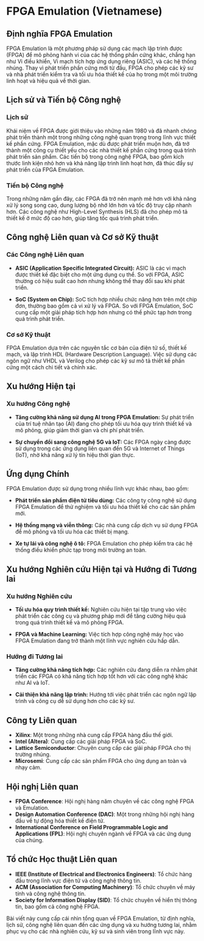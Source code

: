 # FPGA Emulation (Vietnamese)

## Định nghĩa FPGA Emulation

FPGA Emulation là một phương pháp sử dụng các mạch lập trình được (FPGA) để mô phỏng hành vi của các hệ thống phần cứng khác, chẳng hạn như Vi điều khiển, Vi mạch tích hợp ứng dụng riêng (ASIC), và các hệ thống nhúng. Thay vì phát triển phần cứng mới từ đầu, FPGA cho phép các kỹ sư và nhà phát triển kiểm tra và tối ưu hóa thiết kế của họ trong một môi trường linh hoạt và hiệu quả về thời gian.

## Lịch sử và Tiến bộ Công nghệ

### Lịch sử

Khái niệm về FPGA được giới thiệu vào những năm 1980 và đã nhanh chóng phát triển thành một trong những công nghệ quan trọng trong lĩnh vực thiết kế phần cứng. FPGA Emulation, mặc dù được phát triển muộn hơn, đã trở thành một công cụ thiết yếu cho các nhà thiết kế phần cứng trong quá trình phát triển sản phẩm. Các tiến bộ trong công nghệ FPGA, bao gồm kích thước linh kiện nhỏ hơn và khả năng lập trình linh hoạt hơn, đã thúc đẩy sự phát triển của FPGA Emulation.

### Tiến bộ Công nghệ

Trong những năm gần đây, các FPGA đã trở nên mạnh mẽ hơn với khả năng xử lý song song cao, dung lượng bộ nhớ lớn hơn và tốc độ truy cập nhanh hơn. Các công nghệ như High-Level Synthesis (HLS) đã cho phép mô tả thiết kế ở mức độ cao hơn, giúp tăng tốc quá trình phát triển.

## Công nghệ Liên quan và Cơ sở Kỹ thuật

### Các Công nghệ Liên quan

- **ASIC (Application Specific Integrated Circuit):** ASIC là các vi mạch được thiết kế đặc biệt cho một ứng dụng cụ thể. So với FPGA, ASIC thường có hiệu suất cao hơn nhưng không thể thay đổi sau khi phát triển.
  
- **SoC (System on Chip):** SoC tích hợp nhiều chức năng hơn trên một chip đơn, thường bao gồm cả vi xử lý và FPGA. So với FPGA Emulation, SoC cung cấp một giải pháp tích hợp hơn nhưng có thể phức tạp hơn trong quá trình phát triển.

### Cơ sở Kỹ thuật

FPGA Emulation dựa trên các nguyên tắc cơ bản của điện tử số, thiết kế mạch, và lập trình HDL (Hardware Description Language). Việc sử dụng các ngôn ngữ như VHDL và Verilog cho phép các kỹ sư mô tả thiết kế phần cứng một cách chi tiết và chính xác.

## Xu hướng Hiện tại

### Xu hướng Công nghệ

- **Tăng cường khả năng sử dụng AI trong FPGA Emulation:** Sự phát triển của trí tuệ nhân tạo (AI) đang cho phép tối ưu hóa quy trình thiết kế và mô phỏng, giúp giảm thời gian và chi phí phát triển.
  
- **Sự chuyển đổi sang công nghệ 5G và IoT:** Các FPGA ngày càng được sử dụng trong các ứng dụng liên quan đến 5G và Internet of Things (IoT), nhờ khả năng xử lý tín hiệu thời gian thực.

## Ứng dụng Chính

FPGA Emulation được sử dụng trong nhiều lĩnh vực khác nhau, bao gồm:

- **Phát triển sản phẩm điện tử tiêu dùng:** Các công ty công nghệ sử dụng FPGA Emulation để thử nghiệm và tối ưu hóa thiết kế cho các sản phẩm mới.

- **Hệ thống mạng và viễn thông:** Các nhà cung cấp dịch vụ sử dụng FPGA để mô phỏng và tối ưu hóa các thiết bị mạng.

- **Xe tự lái và công nghệ ô tô:** FPGA Emulation cho phép kiểm tra các hệ thống điều khiển phức tạp trong môi trường an toàn.

## Xu hướng Nghiên cứu Hiện tại và Hướng đi Tương lai

### Xu hướng Nghiên cứu

- **Tối ưu hóa quy trình thiết kế:** Nghiên cứu hiện tại tập trung vào việc phát triển các công cụ và phương pháp mới để tăng cường hiệu quả trong quá trình thiết kế và mô phỏng FPGA.

- **FPGA và Machine Learning:** Việc tích hợp công nghệ máy học vào FPGA Emulation đang trở thành một lĩnh vực nghiên cứu hấp dẫn.

### Hướng đi Tương lai

- **Tăng cường khả năng tích hợp:** Các nghiên cứu đang diễn ra nhằm phát triển các FPGA có khả năng tích hợp tốt hơn với các công nghệ khác như AI và IoT.

- **Cải thiện khả năng lập trình:** Hướng tới việc phát triển các ngôn ngữ lập trình và công cụ dễ sử dụng hơn cho các kỹ sư.

## Công ty Liên quan

- **Xilinx**: Một trong những nhà cung cấp FPGA hàng đầu thế giới.
- **Intel (Altera)**: Cung cấp các giải pháp FPGA và SoC.
- **Lattice Semiconductor**: Chuyên cung cấp các giải pháp FPGA cho thị trường nhúng.
- **Microsemi**: Cung cấp các sản phẩm FPGA cho ứng dụng an toàn và nhạy cảm.

## Hội nghị Liên quan

- **FPGA Conference**: Hội nghị hàng năm chuyên về các công nghệ FPGA và Emulation.
- **Design Automation Conference (DAC)**: Một trong những hội nghị hàng đầu về tự động hóa thiết kế điện tử.
- **International Conference on Field Programmable Logic and Applications (FPL)**: Hội nghị chuyên ngành về FPGA và các ứng dụng của chúng.

## Tổ chức Học thuật Liên quan

- **IEEE (Institute of Electrical and Electronics Engineers)**: Tổ chức hàng đầu trong lĩnh vực điện tử và công nghệ thông tin.
- **ACM (Association for Computing Machinery)**: Tổ chức chuyên về máy tính và công nghệ thông tin.
- **Society for Information Display (SID)**: Tổ chức chuyên về hiển thị thông tin, bao gồm cả công nghệ FPGA.

Bài viết này cung cấp cái nhìn tổng quan về FPGA Emulation, từ định nghĩa, lịch sử, công nghệ liên quan đến các ứng dụng và xu hướng tương lai, nhằm phục vụ cho các nhà nghiên cứu, kỹ sư và sinh viên trong lĩnh vực này.